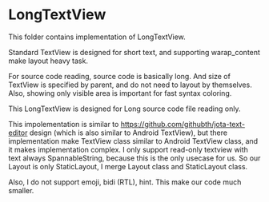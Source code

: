# LongTextView

This folder contains implementation of LongTextView.

Standard TextView is designed for short text, and supporting warap_content make layout heavy task.

For source code reading, source code is basically long.
And size of TextView is specified by parent, and do not need to layout by themselves.
Also, showing only visible area is important for fast syntax coloring.

This LongTextView is designed for Long source code file reading only.

This impolementation is similar to https://github.com/githubth/jota-text-editor design (which is also similar to Android TextView), but there implementation make TextView class similar to Android TextView class, and it makes implementation complex.
I only support read-only textview with text always SpannableString, because this is the only usecase for us.
So our Layout is only StaticLayout, I merge Layout class and StaticLayout class.

Also, I do not support emoji, bidi (RTL), hint.
This make our code much smaller.